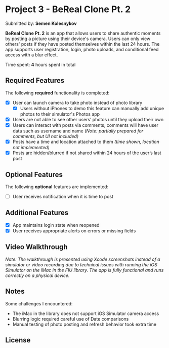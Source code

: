 # Project 3 - BeReal Clone Pt. 2

Submitted by: **Semen Kolesnykov**

**BeReal Clone Pt. 2** is an app that allows users to share authentic moments by posting a picture using their device's camera. Users can only view others' posts if they have posted themselves within the last 24 hours. The app supports user registration, login, photo uploads, and conditional feed access with a blur effect.

Time spent: **4** hours spent in total

## Required Features

The following **required** functionality is completed:

- [x] User can launch camera to take photo instead of photo library  
  - [x] Users without iPhones to demo this feature can manually add unique photos to their simulator's Photos app
- [x] Users are not able to see other users’ photos until they upload their own
- [x] Users can interact with posts via comments, comments will have user data such as username and name *(Note: partially prepared for comments, but UI not included)*
- [x] Posts have a time and location attached to them *(time shown, location not implemented)*
- [x] Posts are hidden/blurred if not shared within 24 hours of the user’s last post

## Optional Features

The following **optional** features are implemented:

- [ ] User receives notification when it is time to post

## Additional Features

- [x] App maintains login state when reopened
- [x] User receives appropriate alerts on errors or missing fields

## Video Walkthrough

*Note: The walkthrough is presented using Xcode screenshots instead of a simulator or video recording due to technical issues with running the iOS Simulator on the iMac in the FIU library. The app is fully functional and runs correctly on a physical device.*

## Notes

Some challenges I encountered:
- The iMac in the library does not support iOS Simulator camera access
- Blurring logic required careful use of Date comparisons
- Manual testing of photo posting and refresh behavior took extra time

## License
